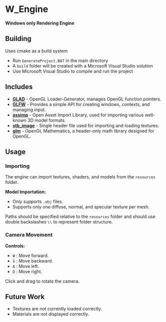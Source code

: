 # W_Engine

**Windows only Rendering Engine**

## Building
Uses cmake as a build system

- Run `GenerateProject.BAT` in the main directory
- A `build` folder will be created with a Microsoft Visual Studio solution
- Use Microsoft Visual Studio to compile and run the project

## Includes

- [**GLAD**](https://glad.dav1d.de/) - OpenGL Loader-Generator, manages OpenGL function pointers.
- [**GLFW**](https://www.glfw.org/docs/3.3/quick.html) - Provides a simple API for creating windows, contexts, and managing input.
- [**assimp**](https://github.com/assimp/assimp) - Open Asset Import Library, used for importing various well-known 3D model formats.
- [**stb_image**](https://github.com/nothings/stb/tree/master) - Single header file used for importing and loading textures.
- [**glm**](https://github.com/g-truc/glm) - OpenGL Mathematics, a header-only math library designed for OpenGL.

## Usage

### Importing

The engine can import textures, shaders, and models from the `resources` folder.

**Model Importation:**
- Only supports `.obj` files.
- Supports only one diffuse, normal, and specular texture per mesh.

Paths should be specified relative to the `resources` folder and should use double backslashes `\\` to represent folder structure.

### Camera Movement

**Controls:**
- `W` : Move forward.
- `S` : Move backward.
- `A` : Move left.
- `D` : Move right.

Click and drag to rotate the camera.

## Future Work

- Textures are not currently loaded correctly.
- Materials are not displayed correctly.
